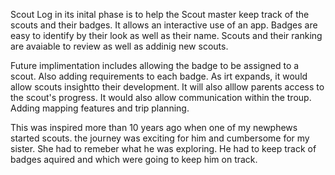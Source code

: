 Scout Log in its inital phase is to help the Scout master keep track of the scouts and their badges. It allows an interactive 
use of an app. Badges are easy to identify by their look as well as their name. Scouts and their ranking are avaiable to review
as well as addinig new scouts.

Future implimentation includes allowing the badge to be assigned to a scout. Also adding requirements to each badge. 
As irt expands, it would allow scouts insightto their development. It will also alllow parents access to the scout's progress. 
It  would also allow communication within the troup. Adding mapping features and trip planning.

This was inspired more than 10 years ago when one of my newphews started scouts. the journey was exciting for him and cumbersome
for my sister. She had to remeber what he was exploring. He had to keep track of badges aquired and which were going to keep
him on track.
